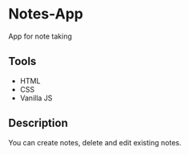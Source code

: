 # Notes-App
App for note taking

## Tools
- HTML
- CSS
- Vanilla JS

## Description
You can create notes, delete and edit existing notes.